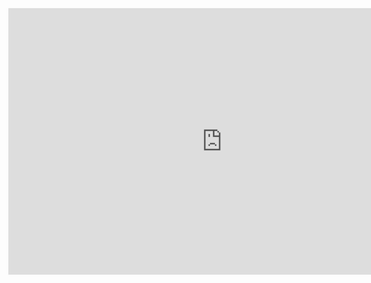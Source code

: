 
<iframe width="861" height="538" src="https://www.youtube.com/embed/GISbOnqoNTw" title="YouTube video player" frameborder="0" allow="accelerometer; autoplay; clipboard-write; encrypted-media; gyroscope; picture-in-picture" allowfullscreen></iframe>
